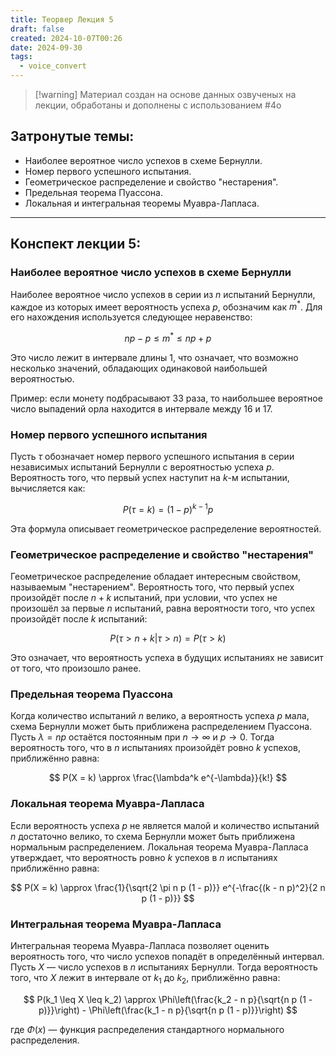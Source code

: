 ```yaml
---
title: Теорвер Лекция 5
draft: false
created: 2024-10-07T00:26
date: 2024-09-30
tags:
  - voice_convert
---
```


> [!warning] Материал создан на основе данных озвученых на лекции, обработаны и дополнены с использованием #4o

## Затронутые темы:

- Наиболее вероятное число успехов в схеме Бернулли.
- Номер первого успешного испытания.
- Геометрическое распределение и свойство "нестарения".
- Предельная теорема Пуассона.
- Локальная и интегральная теоремы Муавра-Лапласа.

---

## Конспект лекции 5:

### Наиболее вероятное число успехов в схеме Бернулли

Наиболее вероятное число успехов в серии из $n$ испытаний Бернулли, каждое из которых имеет вероятность успеха $p$, обозначим как $m^*$. Для его нахождения используется следующее неравенство:

$$
n p - p \leq m^* \leq n p + p
$$

Это число лежит в интервале длины 1, что означает, что возможно несколько значений, обладающих одинаковой наибольшей вероятностью.

Пример: если монету подбрасывают 33 раза, то наибольшее вероятное число выпадений орла находится в интервале между 16 и 17.

### Номер первого успешного испытания

Пусть $\tau$ обозначает номер первого успешного испытания в серии независимых испытаний Бернулли с вероятностью успеха $p$. Вероятность того, что первый успех наступит на $k$-м испытании, вычисляется как:

$$
P(\tau = k) = (1 - p)^{k-1} p
$$

Эта формула описывает геометрическое распределение вероятностей.

### Геометрическое распределение и свойство "нестарения"

Геометрическое распределение обладает интересным свойством, называемым "нестарением". Вероятность того, что первый успех произойдёт после $n + k$ испытаний, при условии, что успех не произошёл за первые $n$ испытаний, равна вероятности того, что успех произойдёт после $k$ испытаний:

$$
P(\tau > n + k | \tau > n) = P(\tau > k)
$$

Это означает, что вероятность успеха в будущих испытаниях не зависит от того, что произошло ранее.

### Предельная теорема Пуассона

Когда количество испытаний $n$ велико, а вероятность успеха $p$ мала, схема Бернулли может быть приближена распределением Пуассона. Пусть $\lambda = n p$ остаётся постоянным при $n \to \infty$ и $p \to 0$. Тогда вероятность того, что в $n$ испытаниях произойдёт ровно $k$ успехов, приближённо равна:

$$
P(X = k) \approx \frac{\lambda^k e^{-\lambda}}{k!}
$$

### Локальная теорема Муавра-Лапласа

Если вероятность успеха $p$ не является малой и количество испытаний $n$ достаточно велико, то схема Бернулли может быть приближена нормальным распределением. Локальная теорема Муавра-Лапласа утверждает, что вероятность ровно $k$ успехов в $n$ испытаниях приближённо равна:

$$
P(X = k) \approx \frac{1}{\sqrt{2 \pi n p (1 - p)}} e^{-\frac{(k - n p)^2}{2 n p (1 - p)}}
$$

### Интегральная теорема Муавра-Лапласа

Интегральная теорема Муавра-Лапласа позволяет оценить вероятность того, что число успехов попадёт в определённый интервал. Пусть $X$ — число успехов в $n$ испытаниях Бернулли. Тогда вероятность того, что $X$ лежит в интервале от $k_1$ до $k_2$, приближённо равна:

$$
P(k_1 \leq X \leq k_2) \approx \Phi\left(\frac{k_2 - n p}{\sqrt{n p (1 - p)}}\right) - \Phi\left(\frac{k_1 - n p}{\sqrt{n p (1 - p)}}\right)
$$

где $\Phi(x)$ — функция распределения стандартного нормального распределения.
